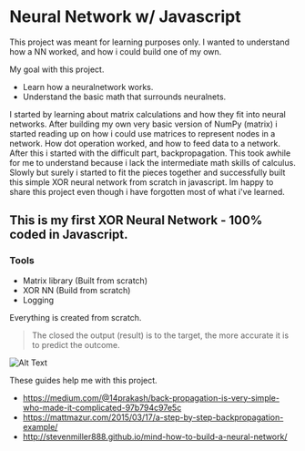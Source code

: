 # Neural Network w/ Javascript

This project was meant for learning purposes only. I wanted to understand how a NN worked, and how i could build one of my own.

My goal with this project.
  - Learn how a neuralnetwork works.
  - Understand the basic math that surrounds neuralnets.


I started by learning about matrix calculations and how they fit into neural networks. After building my own very basic version of NumPy (matrix) i started reading up on how i could use matrices to represent nodes in a network. How dot operation worked, and how to feed data to a network. After this i started with the difficult part, backpropagation. This took awhile for me to understand because i lack the intermediate math skills of calculus. 
Slowly but surely i started to fit the pieces together and successfully built this simple XOR neural network from scratch in javascript. Im happy to share this project even though i have forgotten most of what i've learned.

## This is my first XOR Neural Network - 100% coded in Javascript.

### Tools
  - Matrix library (Built from scratch)
  - XOR NN (Build from scratch)
  - Logging

Everything is created from scratch.

> The closed the output (result) is to the target, the more accurate it is to predict the outcome.

![Alt Text](https://github.com/nexriz/NeuralNetwork/blob/master/Feb-08-2020%2012-21-56.gif)


These guides help me with this project.
  - https://medium.com/@14prakash/back-propagation-is-very-simple-who-made-it-complicated-97b794c97e5c
  - https://mattmazur.com/2015/03/17/a-step-by-step-backpropagation-example/
  - http://stevenmiller888.github.io/mind-how-to-build-a-neural-network/



